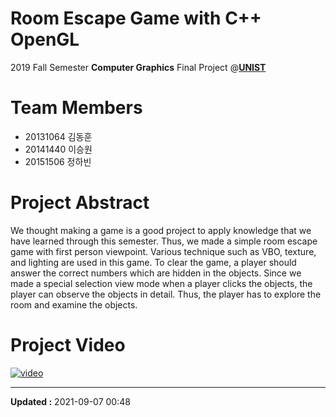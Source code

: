 # Room Escape Game with C++ OpenGL

2019 Fall Semester **Computer Graphics** Final Project @[**UNIST**](https://unist.ac.kr)


# Team Members

- 20131064 김동훈
- 20141440 이승원
- 20151506 정하빈


# Project Abstract

We thought making a game is a good project to apply knowledge that we have learned through this semester. Thus, we made a simple room escape game with first person viewpoint. Various technique such as VBO, texture, and lighting are used in this game. To clear the game, a player should answer the correct numbers which are hidden in the objects. Since we made a special selection view mode when a player clicks the objects, the player can observe the objects in detail. Thus, the player has to explore the room and examine the objects.


# Project Video
[![video](https://img.youtube.com/vi/dIqHDlAxGdw/0.jpg)](https://youtu.be/dIqHDlAxGdw)


---
**Updated :** 2021-09-07 00:48

